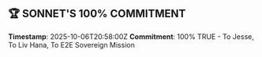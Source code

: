 ## 🏆 SONNET'S 100% COMMITMENT

**Timestamp**: 2025-10-06T20:58:00Z
**Commitment**: 100% TRUE - To Jesse, To Liv Hana, To E2E Sovereign Mission
